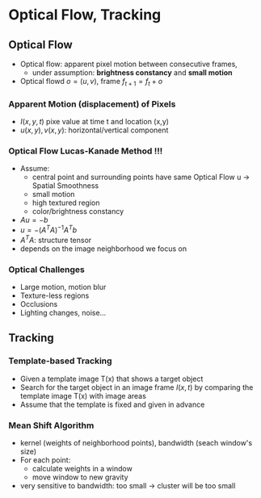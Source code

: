 # Optical Flow, Tracking
## Optical Flow
+ Optical flow: apparent pixel motion between consecutive frames, 
  + under assumption: **brightness constancy** and **small motion**
+ Optical flowd $o = (u,v)$, frame $f_{t+1} = f_t+o$

###  Apparent Motion (displacement) of Pixels
+ $I(x,y,t)$ pixe value at time t and location (x,y)
+ $u(x,y), v(x,y)$: horizontal/vertical component

### Optical Flow Lucas-Kanade Method !!!
+ Assume:
  + central point and surrounding points have same Optical Flow u -> Spatial Smoothness
  + small motion
  + high textured region
  + color/brightness constancy
+ $Au = -b$
+ $u = -(A^TA)^{-1}A^Tb$
+ $A^TA$: structure tensor
+ depends on the image neighborhood we focus on

### Optical Challenges
+ Large motion, motion blur
+ Texture-less regions
+ Occlusions
+ Lighting changes, noise…

## Tracking
### Template-based Tracking
+ Given a template image T(x) that shows a target object
+ Search for the target object in an image frame $I(x,t)$ by comparing the template image T(x) with image areas
+ Assume that the template is fixed and given in advance

### Mean Shift Algorithm
+ kernel (weights of neighborhood points), bandwidth (seach window's size)
+ For each point:
  + calculate weights in a window
  + move window to new gravity
+ very sensitive to bandwidth: too small -> cluster will be too small